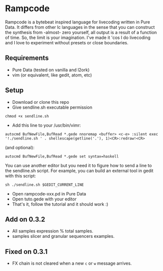 # Rampcode
Rampcode is a bytebeat inspired language for livecoding written in Pure Data. It differs from other lc languages in the sense that you can construct the synthesis from -almost- zero yourself, all output is a result of a function of time. So, the limit is your imagination. I've made it 'cos I do livecoding and I love to experiment without presets or close boundaries.

## Requirements
- Pure Data (tested on vanilla and l2ork)
- vim (or equivalent, like gedit, atom, etc)

## Setup
- Download or clone this repo
- Give sendline.sh executable permission

`chmod +x sendline.sh`

- Add this line to your /usr/bin/vimr:

`autocmd BufNewFile,BufRead *.gede nnoremap <buffer> <c-e> :silent exec '!./sendline.sh ' . shellescape(getline('.'), 1)<CR>:redraw!<CR>`

(and optional):

`autocmd BufNewFile,BufRead *.gede set syntax=haskell`

You can use another editor but you need it to figure how to send a line to the sendline.sh script. 
For example, you can build an external tool in gedit with this script:

`sh ./sendline.sh $GEDIT_CURRENT_LINE`

- Open rampcode-xxx.pd in Pure Data
- Open tuto.gede with your editor
- That's it, follow the tutorial and it should work :)

## Add on 0.3.2
- All samples expression % total samples.
- samples slicer and granular sequencers examples.

## Fixed on 0.3.1
- FX chain is not cleared when a new `c` or `w` message arrives.
